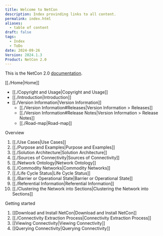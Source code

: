 ```yaml
---
title: Welcome to NetCon
description: Index provinding links to all content.
permalink: index.html
aliases:
  - table of content
draft: false
tags:
  - Index
  - ToDo
date: 2024-09-26
Version: 2024.1.3
Product: NetCon 2.0
---
```

This is the NetCon 2.0 [documentation](https://kenkor.github.io/NetCon/Home).

[[./Home|Home]]

* [[./Copyright and Usage|Copyright and Usage]]
* [[./Introduction|Introduction]]
* [[./Version Information|Version Information]]
  * [[./Version Information#Releases|Version Information > Releases]]
  * [[./Version Information#Release Notes|Version Information > Release Notes]]
  * [[./Road-map|Road-map]]

Overview

1. [[./Use Cases|Use Cases]]
2. [[./Purpose and Examples|Purpose and Examples]]
3. [[./Solution Architecture|Solution Architecture]]
4. [[./Sources of Connectivity|Sources of Connectivity]]
5. [[./Network Ontology|Network Ontology]]
6. [[./Commodity Networks|Commodity Networks]]
7. [[./Life Cycle Status|Life Cycle Status]]
8. [[./Barrier or Operational State|Barrier or Operational State]]
9. [[./Referential Information|Referential Information]]
10. [[./Clustering the Network into Sections|Clustering the Network into Sections]]

Getting started

1. [[Download and Install NetCon|Download and Install NetCon]]
2. [[./Connectivity Extraction Process|Connectivity Extraction Process]]
3. [[Viewing Connectivity|Viewing Connectivity]]
4. [[Querying Connectivity|Querying Connectivity]]